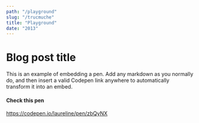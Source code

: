 ```yaml
---
path: "/playground"
slug: "/trucmuche"
title: "Playground"
date: "2013"
---
```


# Blog post title

This is an example of embedding a pen.
Add any markdown as you normally do, and then insert a valid
Codepen link anywhere to automatically transform it into an embed.

#### Check this pen

https://codepen.io/laureline/pen/zbQyNX